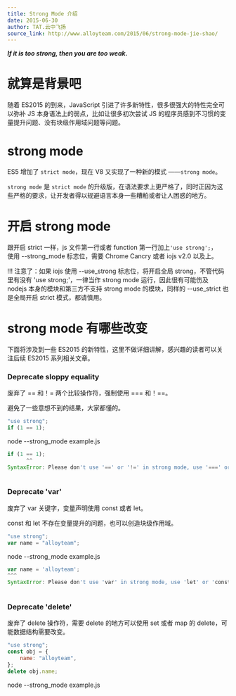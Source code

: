 ```yaml
---
title: Strong Mode 介绍
date: 2015-06-30
author: TAT.云中飞扬
source_link: http://www.alloyteam.com/2015/06/strong-mode-jie-shao/
---
```


<!-- {% raw %} - for jekyll -->

**_If it is too strong, then you are too weak._**

# [](http://www.alloyteam.com/2015/06/strong-mode-jie-shao/#就算是背景吧)就算是背景吧

随着 ES2015 的到来，JavaScript 引进了许多新特性，很多很强大的特性完全可以弥补 JS 本身语法上的弱点，比如让很多初次尝试 JS 的程序员感到不习惯的变量提升问题、没有块级作用域问题等问题。

# [](http://www.alloyteam.com/2015/06/strong-mode-jie-shao/#strong-mode)strong mode

ES5 增加了 `strict mode`，现在 V8 又实现了一种新的模式 ——`strong mode`。

`strong mode` 是 `strict mode` 的升级版，在语法要求上更严格了，同时正因为这些严格的要求，让开发者得以规避语言本身一些糟粕或者让人困惑的地方。

# [](http://www.alloyteam.com/2015/06/strong-mode-jie-shao/#开启strong-mode)开启 strong mode

跟开启 strict 一样，js 文件第一行或者 function 第一行加上`'use strong';`，  
使用 --strong_mode 标志位，需要 Chrome Cancry 或者 iojs v2.0 以及上。

!!! 注意了：如果 iojs 使用 --use_strong 标志位，将开启全局 strong，不管代码里有没有 'use strong;'，一律当作 strong mode 运行，因此很有可能伤及 nodejs 本身的模块和第三方不支持 strong mode 的模块，同样的 --use_strict 也是全局开启 strict 模式，都请慎用。

# [](http://www.alloyteam.com/2015/06/strong-mode-jie-shao/#strong-mode有哪些改变)strong mode 有哪些改变

下面将涉及到一些 ES2015 的新特性，这里不做详细讲解，感兴趣的读者可以关注后续 ES2015 系列相关文章。

### [](http://www.alloyteam.com/2015/06/strong-mode-jie-shao/#deprecate-sloppy-equality)Deprecate sloppy equality

废弃了 == 和！= 两个比较操作符，强制使用 === 和！==。

避免了一些意想不到的结果，大家都懂的。

```javascript
"use strong";
if (1 == 1);
```

node --strong_mode example.js

```javascript
if (1 == 1);
      ^^
SyntaxError: Please don't use '==' or '!=' in strong mode, use '===' or '!==' instead
 
```

### [](http://www.alloyteam.com/2015/06/strong-mode-jie-shao/#deprecate-var)Deprecate 'var'

废弃了 var 关键字，变量声明使用 const 或者 let。

const 和 let 不存在变量提升的问题，也可以创造块级作用域。

```javascript
"use strong";
var name = "alloyteam";
```

node --strong_mode example.js

```javascript
var name = 'alloyteam';
^^^
SyntaxError: Please don't use 'var' in strong mode, use 'let' or 'const' instead
 
```

### [](http://www.alloyteam.com/2015/06/strong-mode-jie-shao/#deprecate-delete)Deprecate 'delete'

废弃了 delete 操作符，需要 delete 的地方可以使用 set 或者 map 的 delete，可能数据结构需要改变。

```javascript
"use strong";
const obj = {
    name: "alloyteam",
};
delete obj.name;
```

node --strong_mode example.js


<!-- {% endraw %} - for jekyll -->